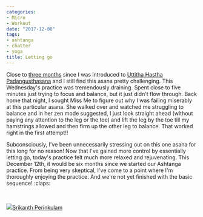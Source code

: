 ```yaml
---
categories:
- Micro
- Workout
date: "2017-12-08"
tags:
- ashtanga
- chatter
- yoga
title: Letting go
---
```


Close to [three months](https://srikanthperinkulam.com/2017/08/10/moving-downwards/) since I was introduced to [Uttitha Hastha Padangusthasana](https://www.ashtangayoga.info/practice/primary-series-yoga-chikitsa/item/utthita-hasta-padangushthasana/) and I still find this asana pretty challenging. This Wednesday's practice was tremendously draining. Spent close to five minutes just trying to focus and balance, but it just didn't flow through. Back home that night, I sought Miss Me to figure out why I was failing miserably at this particular asana. She walked over and watched me struggling to balance and in her zen mode suggested, I just look straight ahead (without paying any attention to the leg or the toe) and lift the leg by the toe till my hamstrings allowed and then firm up the other leg to balance. That worked right in the first attempt!!

Subconsciously, I've been unnecessarily stressing out on this one asana for this long for no reason! Now that I've gained more control by essentially letting go, today's practice felt much more relaxed and rejuvenating. This December 12th, it would be six months since we started our Ashtanga practice. From being very skeptical, I've come to a point where I'm thoroughly enjoying the practice. And we're not yet finished with the basic sequence! :claps:

 

![](images/cropped-cropped-SP01-550afdebv1_site_icon.png)[Srikanth Perinkulam](https://srikanthperinkulam.com)
